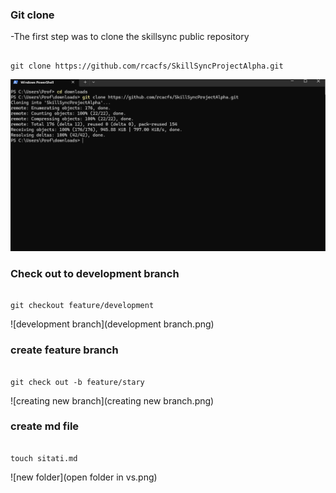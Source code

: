 ### Git clone
-The first step was to clone the skillsync public repository
```

git clone https://github.com/rcacfs/SkillSyncProjectAlpha.git
```

![clone](clone.png)

### Check out to development branch
```

git checkout feature/development
```

![development branch](development branch.png)
### create feature branch
```

git check out -b feature/stary
```

![creating new branch](creating new branch.png)

### create md file
```

touch sitati.md
```

![new folder](open folder in vs.png)

